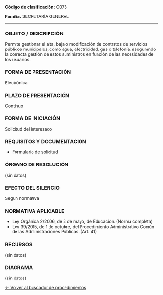 
**Código de clasificación:** C073

**Familia:** SECRETARÍA GENERAL

---

### OBJETO / DESCRIPCIÓN

Permite gestionar el alta, baja o modificación de contratos de servicios públicos municipales, como agua, electricidad, gas o telefonía, asegurando la correcta gestión de estos suministros en función de las necesidades de los usuarios.

### FORMA DE PRESENTACIÓN

Electrónica

### PLAZO DE PRESENTACIÓN

Continuo

### FORMA DE INICIACIÓN

Solicitud del interesado

### REQUISITOS Y DOCUMENTACIÓN

- Formulario de solicitud

### ÓRGANO DE RESOLUCIÓN

(sin datos)

### EFECTO DEL SILENCIO

Según normativa

### NORMATIVA APLICABLE

- Ley Orgánica 2/2006, de 3 de mayo, de Educacion. (Norma completa)
- Ley 39/2015, de 1 de octubre, del Procedimiento Administrativo Común de las Administraciones Públicas. (Art. 41)

### RECURSOS

(sin datos)

### DIAGRAMA

(sin datos)

[← Volver al buscador de procedimientos](../buscador.md)